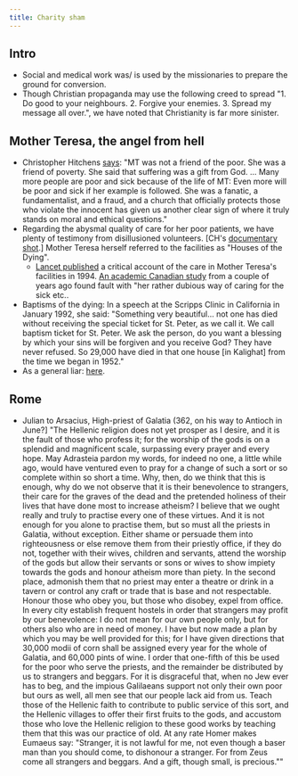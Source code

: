 ```yaml
---
title: Charity sham
---
```

## Intro
- Social and medical work was/ is used by the missionaries to prepare the ground for conversion.
- Though Christian propaganda may use the following creed to spread "1. Do good to your neighbours. 2. Forgive your enemies. 3. Spread my message all over.", we have noted that Christianity is far more sinister.

## Mother Teresa, the angel from hell
- Christopher Hitchens [says](http://www.slate.com/articles/news_and_politics/fighting_words/2003/10/mommie_dearest.html): "MT was not a friend of the poor. She was a friend of poverty. She said that suffering was a gift from God. ... Many more people are poor and sick because of the life of MT: Even more will be poor and sick if her example is followed. She was a fanatic, a fundamentalist, and a fraud, and a church that officially protects those who violate the innocent has given us another clear sign of where it truly stands on moral and ethical questions."
- Regarding the abysmal quality of care for her poor patients, we have plenty of testimony from disillusioned volunteers. \[CH's [documentary shot](https://www.youtube.com/watch?v=65JxnUW7Wk4#t=382).\] Mother Teresa herself referred to the facilities as "Houses of the Dying".
    - [Lancet published](http://www.thelancet.com/journals/lancet/article/PIIS0140-6736%2894%2991759-0/fulltext) a critical account of the care in Mother Teresa's facilities in 1994. [An academic Canadian study](http://www.nouvelles.umontreal.ca/udem-news/news/20130301-mother-teresa-anything-but-a-saint.html) from a couple of years ago found fault with "her rather dubious way of caring for the sick etc..
- Baptisms of the dying: In a speech at the Scripps Clinic in California in January 1992, she said: "Something very beautiful... not one has died without receiving the special ticket for St. Peter, as we call it. We call baptism ticket for St. Peter. We ask the person, do you want a blessing by which your sins will be forgiven and you receive God? They have never refused. So 29,000 have died in that one house \[in Kalighat\] from the time we began in 1952."
- As a general liar: [here](http://indiafacts.co.in/expose-mother-teresas-deceptions-demagoguery/).

## Rome
- Julian to Arsacius, High-priest of Galatia (362, on his way to Antioch in June?] 
  "The Hellenic religion does not yet prosper as I desire, and it is the fault of those who profess it; for the worship of the gods is on a splendid and magnificent scale, surpassing every prayer and every hope. May Adrasteia pardon my words, for indeed no one, a little while ago, would have ventured even to pray for a change of such a sort or so complete within so short a time. Why, then, do we think that this is enough, why do we not observe that it is their benevolence to strangers, their care for the graves of the dead and the pretended holiness of their lives that have done most to increase atheism? I believe that we ought really and truly to practise every one of these virtues. And it is not enough for you alone to practise them, but so must all the priests in Galatia, without exception. Either shame or persuade them into righteousness or else remove them from their priestly office, if they do not, together with their wives, children and servants, attend the worship of the gods but allow their servants or sons or wives to show impiety towards the gods and honour atheism more than piety. In the second place, admonish them that no priest may enter a theatre or drink in a tavern or control any craft or trade that is base and not respectable. Honour those who obey you, but those who disobey, expel from office. In every city establish frequent hostels in order that strangers may profit by our benevolence: I do not mean for our own people only, but for others also who are in need of money. I have but now made a plan by which you may be well provided for this; for I have given directions that 30,000 modii of corn shall be assigned every year for the whole of Galatia, and 60,000 pints of wine. I order that one-fifth of this be used for the poor who serve the priests, and the remainder be distributed by us to strangers and beggars. For it is disgraceful that, when no Jew ever has to beg, and the impious Galilaeans support not only their own poor but ours as well, all men see that our people lack aid from us. Teach those of the Hellenic faith to contribute to public service of this sort, and the Hellenic villages to offer their first fruits to the gods, and accustom those who love the Hellenic religion to these good works by teaching them that this was our practice of old. At any rate Homer makes Eumaeus say: "Stranger, it is not lawful for me, not even though a baser man than you should come, to dishonour a stranger. For from Zeus come all strangers and beggars. And a gift, though small, is precious.""

